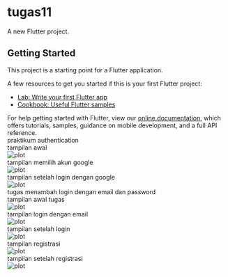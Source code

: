 # tugas11

A new Flutter project.

## Getting Started

This project is a starting point for a Flutter application.

A few resources to get you started if this is your first Flutter project:

- [Lab: Write your first Flutter app](https://flutter.dev/docs/get-started/codelab)
- [Cookbook: Useful Flutter samples](https://flutter.dev/docs/cookbook)

For help getting started with Flutter, view our
[online documentation](https://flutter.dev/docs), which offers tutorials,
samples, guidance on mobile development, and a full API reference.
<br>
praktikum authentication
<br>
tampilan awal
<br>
![plot](./img/gambar1.jpeg)
<br>
tampilan memilih akun google
<br>
![plot](./img/gambar2.jpeg)
<br>
tampilan setelah login dengan google
<br>
![plot](./img/gambar3.jpg)
<br>
tugas menambah login dengan email dan password
<br>
tampilan awal tugas
<br>
![plot](./img/gambar4.jpeg)
<br>
tampilan login dengan email
<br>
![plot](./img/gambar5.jpeg)
<br>
tampilan setelah login
<br>
![plot](./img/gambar6.jpeg)
<br>
tampilan registrasi
<br>
![plot](./img/gambar7.jpeg)
<br>
tampilan setelah registrasi
<br>
![plot](./img/gambar8.jpeg)
<br>
